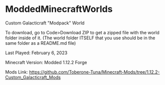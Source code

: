 # ModdedMinecraftWorlds

Custom Galacticraft "Modpack" World

To download, go to Code>Download ZIP to get a zipped file with the world folder inside of it. (The world folder ITSELF that you use should be in the same folder as a README.md file)

Last Played: February 6, 2023

Minecraft Version: Modded 1.12.2 Forge

Mods Link: https://github.com/Toberone-Tuna/Minecraft-Mods/tree/1.12.2-Custom_Galacticraft_Mods